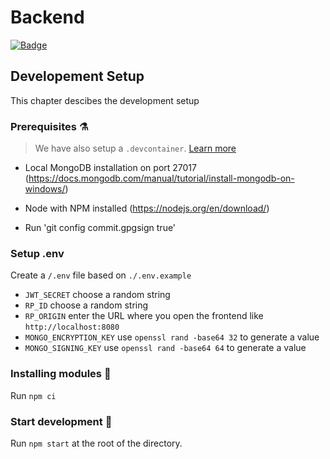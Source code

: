 # Backend
[![Badge](https://img.shields.io/badge/project-Secure%20Booking%20Service-blue)](https://github.com/Secure-Booking)

## Developement Setup
This chapter descibes the development setup

### Prerequisites ⚗️
> We have also setup a `.devcontainer`.  [Learn more](https://code.visualstudio.com/docs/remote/containers#_quick-start-open-an-existing-folder-in-a-container)

- Local MongoDB installation on port 27017 (https://docs.mongodb.com/manual/tutorial/install-mongodb-on-windows/)
- Node with NPM installed (https://nodejs.org/en/download/)

- Run 'git config commit.gpgsign true'

### Setup .env
Create a `/.env` file based on `./.env.example`

* `JWT_SECRET` choose a random string
* `RP_ID` choose a random string
* `RP_ORIGIN` enter the URL where you open the frontend like `http://localhost:8080`
* `MONGO_ENCRYPTION_KEY` use `openssl rand -base64 32` to generate a value
* `MONGO_SIGNING_KEY` use `openssl rand -base64 64` to generate a value

### Installing modules 📁
Run `npm ci`

### Start development 🛫
Run `npm start` at the root of the directory.